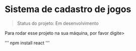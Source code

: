 # Sistema de cadastro de jogos # 

> Status do projeto: Em desenvolvimento

Para rodar esse projeto na sua máquina, por favor digite> 

'''
npm install react
'''
